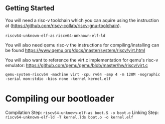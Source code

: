 

## Getting Started

You will need a risc-v toolchain which you can aquire using the instruction at (https://github.com/riscv-collab/riscv-gnu-toolchain).

`riscv64-unknown-elf-as`
`riscv64-unknown-elf-ld`

You will also need qemu risc-v the instructions for compiling/installing
can be found https://www.qemu.org/docs/master/system/riscv/virt.html

You will also want to reference the virt.c implementation for qemu's risc-v emulator: https://github.com/qemu/qemu/blob/master/hw/riscv/virt.c

`qemu-system-riscv64 -machine virt -cpu rv64 -smp 4 -m 128M -nographic -serial mon:stdio -bios none -kernel kernel.elf`

# Compiling our bootloader


Compilation Step: `riscv64-unknown-elf-as boot.S -o boot.o`
Linking Step: `riscv64-unknown-elf-ld -T kernel.lds boot.o -o kernel.elf`

